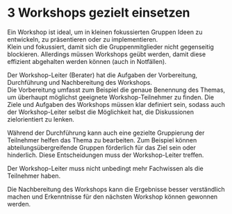 # 3 Workshops gezielt einsetzen

Ein Workshop ist ideal, um in kleinen fokussierten Gruppen Ideen zu entwickeln, zu präsentieren oder zu implementieren.  
Klein und fokussiert, damit sich die Gruppenmitglieder nicht gegenseitig blockieren. Allerdings müssen Workshops geübt werden,
damit diese effizient abgehalten werden können (auch in Notfällen).

Der Workshop-Leiter (Berater) hat die Aufgaben der Vorbereitung, Durchführung und Nachbereitung des Workshops.  
Die Vorbereitung umfasst zum Beispiel die genaue Benennung des Themas, um überhaupt möglichst geeignete Workshop-Teilnehmer zu finden. Die Ziele
und Aufgaben des Workshops müssen klar definiert sein, sodass auch der Workshop-Leiter selbst die Möglichkeit hat, die Diskussionen zielorientiert zu lenken.

Während der Durchführung kann auch eine gezielte Gruppierung der Teilnehmer helfen das Thema zu bearbeiten. Zum Beispiel können abteilungsübergreifende Gruppen förderlich
für das Ziel sein oder hinderlich. Diese Entscheidungen muss der Workshop-Leiter treffen.

Der Workshop-Leiter muss nicht unbedingt mehr Fachwissen als die Teilnehmer haben.

Die Nachbereitung des Workshops kann die Ergebnisse besser verständlich machen und Erkenntnisse für den nächsten Workshop können gewonnen werden.

